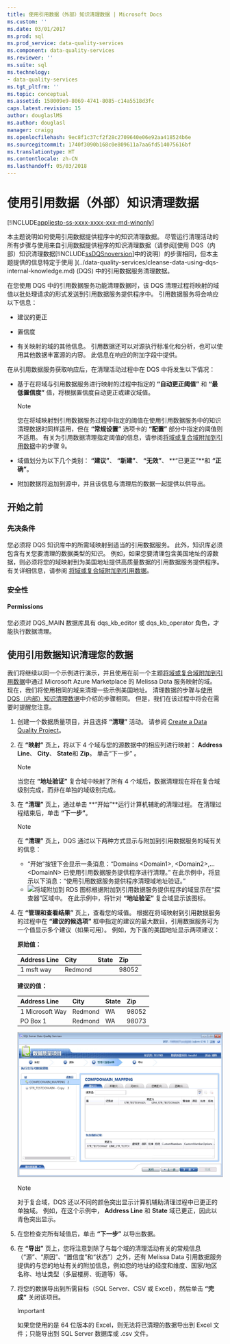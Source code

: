 ```yaml
---
title: 使用引用数据（外部）知识清理数据 | Microsoft Docs
ms.custom: ''
ms.date: 03/01/2017
ms.prod: sql
ms.prod_service: data-quality-services
ms.component: data-quality-services
ms.reviewer: ''
ms.suite: sql
ms.technology:
- data-quality-services
ms.tgt_pltfrm: ''
ms.topic: conceptual
ms.assetid: 158009e9-8069-4741-8085-c14a5518d3fc
caps.latest.revision: 15
author: douglaslMS
ms.author: douglasl
manager: craigg
ms.openlocfilehash: 9ec8f1c37cf2f28c2709640e06e92aa418524b6e
ms.sourcegitcommit: 1740f3090b168c0e809611a7aa6fd514075616bf
ms.translationtype: HT
ms.contentlocale: zh-CN
ms.lasthandoff: 05/03/2018
---
```

# <a name="cleanse-data-using-reference-data-external-knowledge"></a>使用引用数据（外部）知识清理数据

[!INCLUDE[appliesto-ss-xxxx-xxxx-xxx-md-winonly](../includes/appliesto-ss-xxxx-xxxx-xxx-md-winonly.md)]

  本主题说明如何使用引用数据提供程序中的知识清理数据。 尽管运行清理活动的所有步骤与使用来自引用数据提供程序的知识清理数据（请参阅[使用 DQS（内部）知识清理数据[!INCLUDE[ssDQSnoversion](../includes/ssdqsnoversion-md.md)]中的说明）的步骤相同，但本主题提供的信息特定于使用 ](../data-quality-services/cleanse-data-using-dqs-internal-knowledge.md) (DQS) 中的引用数据服务清理数据。  
  
 在您使用 DQS 中的引用数据服务功能清理数据时，该 DQS 清理过程将映射的域值以批处理请求的形式发送到引用数据服务提供程序中。 引用数据服务将会响应以下信息：  
  
-   建议的更正  
  
-   置信度  
  
-   有关映射的域的其他信息。 引用数据还可以对源执行标准化和分析，也可以使用其他数据丰富源的内容。 此信息在响应的附加字段中提供。  
  
 在从引用数据服务获取响应后，在清理活动过程中在 DQS 中将发生以下情况：  
  
-   基于在将域与引用数据服务进行映射的过程中指定的 **“自动更正阈值”** 和 **“最低置信度”** 值，将根据置信度自动更正或建议域值。  
  
    > [!NOTE]  
    >  您在将域映射到引用数据服务过程中指定的阈值在使用引用数据服务中的知识清理数据时同样适用，但在 **“常规设置”** 选项卡的 **“配置”** 部分中指定的阈值则不适用。 有关为引用数据清理指定阈值的信息，请参阅[将域或复合域附加到引用数据](../data-quality-services/attach-domain-or-composite-domain-to-reference-data.md)中的步骤 9。  
  
-   域值划分为以下几个类别： **“建议”**、 **“新建”**、 **“无效”**、 **“已更正”**和 **“正确”**。  
  
-   附加数据将追加到源中，并且该信息与清理后的数据一起提供以供导出。  
  
## <a name="before-you-begin"></a>开始之前  
  
###  <a name="Prerequisites"></a> 先决条件  
 您必须将 DQS 知识库中的所需域映射到适当的引用数据服务。 此外，知识库必须包含有关您要清理的数据类型的知识。 例如，如果您要清理包含美国地址的源数据，则必须将您的域映射到为美国地址提供高质量数据的引用数据服务提供程序。 有关详细信息，请参阅 [将域或复合域附加到引用数据](../data-quality-services/attach-domain-or-composite-domain-to-reference-data.md)。  
  
###  <a name="Security"></a> 安全性  
  
####  <a name="Permissions"></a> Permissions  
 您必须对 DQS_MAIN 数据库具有 dqs_kb_editor 或 dqs_kb_operator 角色，才能执行数据清理。  
  
##  <a name="Cleanse"></a> 使用引用数据知识清理您的数据  
 我们将继续以同一个示例进行演示，并且使用在前一个主题[将域或复合域附加到引用数据](../data-quality-services/attach-domain-or-composite-domain-to-reference-data.md)中通过 Microsoft Azure Marketplace 的 Melissa Data 服务映射的域。 现在，我们将使用相同的域来清理一些示例美国地址。 清理数据的步骤与[使用 DQS（内部）知识清理数据](../data-quality-services/cleanse-data-using-dqs-internal-knowledge.md)中介绍的步骤相同。 但是，我们在该过程中将会在需要时提醒您注意。  
  
1.  创建一个数据质量项目，并且选择 **“清理”** 活动。 请参阅 [Create a Data Quality Project](../data-quality-services/create-a-data-quality-project.md)。  
  
2.  在 **“映射”** 页上，将以下 4 个域与您的源数据中的相应列进行映射： **Address Line**、 **City**、 **State**和 **Zip**。 单击“下一步” 。  
  
    > [!NOTE]  
    >  当您在 **“地址验证”** 复合域中映射了所有 4 个域后，数据清理现在将在复合域级别完成，而非在单独的域级别完成。  
  
3.  在 **“清理”** 页上，通过单击 **“开始”**运行计算机辅助的清理过程。 在清理过程结束后，单击 **“下一步”**。  
  
    > [!NOTE]  
    >  在 **“清理”** 页上，DQS 通过以下两种方式显示与附加到引用数据服务的域有关的信息：  
    >   
    >  -   “开始”按钮下会显示一条消息：“Domains \<Domain1>, \<Domain2>,… \<DomainN> 已使用引用数据服务提供程序进行清理。” 在此示例中，将显示以下消息：“使用引用数据服务提供程序清理域地址验证。”  
    > -   ![将域附加到 RDS](../data-quality-services/media/dqs-rdsindicator.JPG "Domain is attached to RDS") 图标根据附加到引用数据服务提供程序的域显示在“探查器”区域中。 在此示例中，将针对 **“地址验证”** 复合域显示该图标。  
  
4.  在 **“管理和查看结果”** 页上，查看您的域值。 根据在将域映射到引用数据服务的过程中在 **“建议的候选项”** 框中指定的建议的最大数目，引用数据服务可为一个值显示多个建议（如果可用）。 例如，为下面的美国地址显示两项建议：  
  
     **原始值：**  
  
    |Address Line|City|State|Zip|  
    |------------------|----------|-----------|---------|  
    |1 msft way|Redmond||98052|  
  
     **建议的值：**  
  
    |Address Line|City|State|Zip|  
    |------------------|----------|-----------|---------|  
    |1 Microsoft Way|Redmond|WA|98052|  
    |PO Box 1|Redmond|WA|98073|  
  
     ![使用引用数据服务清理](../data-quality-services/media/dqs-rdscleansing.JPG "Cleansing using reference data service")  
  
    > [!NOTE]  
    >  对于复合域，DQS 还以不同的颜色突出显示计算机辅助清理过程中已更正的单独域。 例如，在这个示例中， **Address Line** 和 **State** 域已更正，因此以青色突出显示。  
  
5.  在您检查完所有域值后，单击 **“下一步”** 以导出数据。  
  
6.  在 **“导出”** 页上，您将注意到除了与每个域的清理活动有关的常规信息（“源”、“原因”、“置信度”和“状态”）之外，还有 Melissa Data 引用数据服务提供的与您的地址有关的附加信息，例如您的地址的经度和维度、国家/地区名称、地址类型（多层楼房、街道等）等。  
  
7.  将您的数据导出到所需目标（SQL Server、CSV 或 Excel），然后单击 **“完成”** 关闭该项目。  
  
    > [!IMPORTANT]  
    >  如果您使用的是 64 位版本的 Excel，则无法将已清理的数据导出到 Excel 文件；只能导出到 SQL Server 数据库或 .csv 文件。  
  
  
